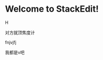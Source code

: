 
# Welcome to StackEdit!

H


对方就顶焦度计

fnjvjfj

我都是v吧
<!--stackedit_data:
eyJoaXN0b3J5IjpbLTE2MjQ2NjAxMjMsMTk0NTE0NDczNSw1NT
c2NTg1MjcsLTUyMzAxODA4NywtNzE1MjUxOTkwLC0xMTUyNDQ4
Njc0LC0xMzEzMzgxNzM0LDM1NDQyNDgxNiwtOTI1NzcwNzU4XX
0=
-->